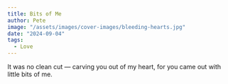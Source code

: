 ```yaml
---
title: Bits of Me
author: Pete
image: "/assets/images/cover-images/bleeding-hearts.jpg"
date: "2024-09-04"
tags:
  - Love
---
```


It was no clean cut —
carving you out of my heart,
for you came out
with little bits of me.
